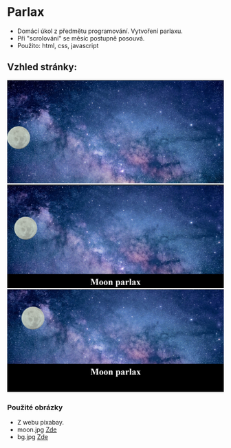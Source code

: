 # Parlax

- Domácí úkol z předmětu programování. Vytvoření parlaxu.
- Při "scrolování" se měsíc postupně posouvá.
- Použito: html, css, javascript

## Vzhled stránky:
<img src = "img/web.jpg" >
<img src = "img/web2.jpg" >
<img src = "img/web3.jpg" >

### Použité obrázky
- Z webu pixabay.
- moon.jpg [Zde](https://pixabay.com/vectors/moon-big-full-moon-big-moon-1898047/)
- bg.jpg [Zde](https://pixabay.com/photos/astronomy-bright-constellation-dark-1867616/)

